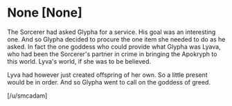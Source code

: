 # None [None]
The Sorcerer had asked Glypha for a service. His goal was an interesting one. And so Glypha decided to procure the one item she needed to do as he asked. In fact the one goddess who could provide what Glypha was Lyava, who had been the Sorcerer's partner in crime in bringing the Apokryph to this world. Lyva's world, if she was to be believed.

Lyva had however just created offspring of her own. So a little present would be in order. And so Glypha went to call on the goddess of greed.

[/u/smcadam]

